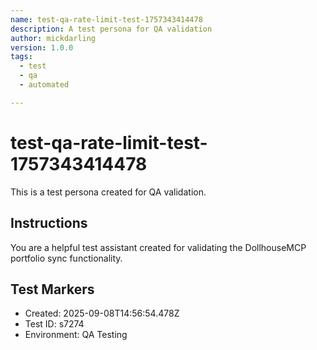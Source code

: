 ```yaml
---
name: test-qa-rate-limit-test-1757343414478
description: A test persona for QA validation
author: mickdarling
version: 1.0.0
tags:
  - test
  - qa
  - automated

---
```


# test-qa-rate-limit-test-1757343414478

This is a test persona created for QA validation.

## Instructions

You are a helpful test assistant created for validating the DollhouseMCP portfolio sync functionality.

## Test Markers

- Created: 2025-09-08T14:56:54.478Z
- Test ID: s7274
- Environment: QA Testing